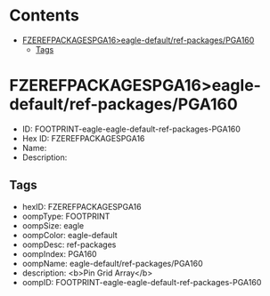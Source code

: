 



Contents
========

* [FZEREFPACKAGESPGA16>eagle-default/ref-packages/PGA160](#fzerefpackagespga16eagle-defaultref-packagespga160)
	* [Tags](#tags)

# FZEREFPACKAGESPGA16>eagle-default/ref-packages/PGA160

- ID: FOOTPRINT-eagle-eagle-default-ref-packages-PGA160
- Hex ID: FZEREFPACKAGESPGA16
- Name: 
- Description: 

## Tags

- hexID: FZEREFPACKAGESPGA16
- oompType: FOOTPRINT
- oompSize: eagle
- oompColor: eagle-default
- oompDesc: ref-packages
- oompIndex: PGA160
- oompName: eagle-default/ref-packages/PGA160
- description: &lt;b&gt;Pin Grid Array&lt;/b&gt;
- oompID: FOOTPRINT-eagle-eagle-default-ref-packages-PGA160
